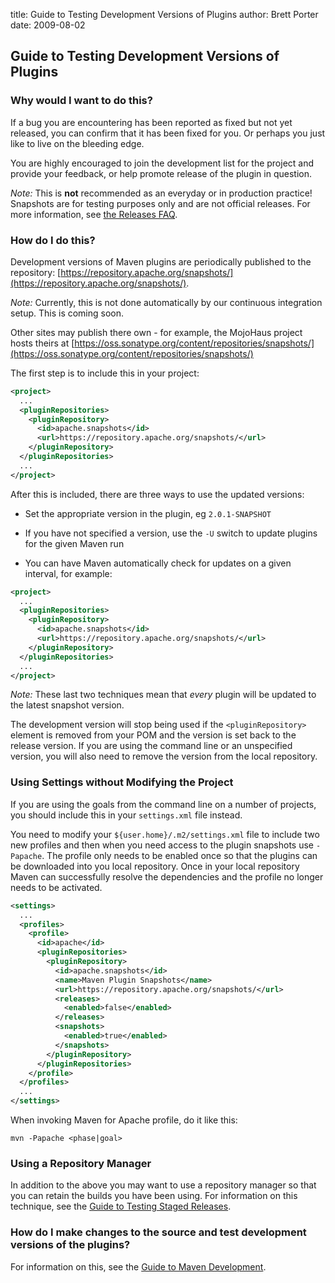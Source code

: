 title: Guide to Testing Development Versions of Plugins
author: Brett Porter
date: 2009-08-02

<!--
Licensed to the Apache Software Foundation (ASF) under one
or more contributor license agreements.  See the NOTICE file
distributed with this work for additional information
regarding copyright ownership.  The ASF licenses this file
to you under the Apache License, Version 2.0 (the
"License"); you may not use this file except in compliance
with the License.  You may obtain a copy of the License at

    http://www.apache.org/licenses/LICENSE-2.0

Unless required by applicable law or agreed to in writing,
software distributed under the License is distributed on an
"AS IS" BASIS, WITHOUT WARRANTIES OR CONDITIONS OF ANY
KIND, either express or implied.  See the License for the
specific language governing permissions and limitations
under the License.
-->
## Guide to Testing Development Versions of Plugins

### Why would I want to do this?

 If a bug you are encountering has been reported as fixed but not yet released, you can confirm that it has been fixed for you. Or perhaps you just like to live on the bleeding edge.

 You are highly encouraged to join the development list for the project and provide your feedback, or help promote release of the plugin in question.

 _Note:_ This is **not** recommended as an everyday or in production practice! Snapshots are for testing purposes only and are not official releases. For more information, see [the Releases FAQ](http://www.apache.org/dev/release.html#what).

### How do I do this?

 Development versions of Maven plugins are periodically published to the repository: [https://repository.apache.org/snapshots/](https://repository.apache.org/snapshots/).

 _Note:_ Currently, this is not done automatically by our continuous integration setup. This is coming soon.

 Other sites may publish there own - for example, the MojoHaus project hosts theirs at [https://oss.sonatype.org/content/repositories/snapshots/](https://oss.sonatype.org/content/repositories/snapshots/)

 The first step is to include this in your project:

```xml
<project>
  ...
  <pluginRepositories>
    <pluginRepository>
      <id>apache.snapshots</id>
      <url>https://repository.apache.org/snapshots/</url>
    </pluginRepository>
  </pluginRepositories>
  ...
</project>
```

 After this is included, there are three ways to use the updated versions:

- Set the appropriate version in the plugin, eg `2.0.1-SNAPSHOT`

- If you have not specified a version, use the `-U` switch to update plugins for the given Maven run

- You can have Maven automatically check for updates on a given interval, for example:

```xml
<project>
  ...
  <pluginRepositories>
    <pluginRepository>
      <id>apache.snapshots</id>
      <url>https://repository.apache.org/snapshots/</url>
    </pluginRepository>
  </pluginRepositories>
  ...
</project>
```

 _Note:_ These last two techniques mean that _every_ plugin will be updated to the latest snapshot version.

 The development version will stop being used if the `<pluginRepository>` element is removed from your POM and the version is set back to the release version. If you are using the command line or an unspecified version, you will also need to remove the version from the local repository.

### Using Settings without Modifying the Project

 If you are using the goals from the command line on a number of projects, you should include this in your `settings.xml` file instead.

 You need to modify your `${user.home}/.m2/settings.xml` file to include two new profiles and then when you need access to the plugin snapshots use `-Papache`. The profile only needs to be enabled once so that the plugins can be downloaded into you local repository. Once in your local repository Maven can successfully resolve the dependencies and the profile no longer needs to be activated.

```xml
<settings>
  ...
  <profiles>
    <profile>
      <id>apache</id>
      <pluginRepositories>
        <pluginRepository>
          <id>apache.snapshots</id>
          <name>Maven Plugin Snapshots</name>
          <url>https://repository.apache.org/snapshots/</url>
          <releases>
            <enabled>false</enabled>
          </releases>
          <snapshots>
            <enabled>true</enabled>
          </snapshots>
        </pluginRepository>
      </pluginRepositories>
    </profile>
  </profiles>
  ...
</settings>
```

 When invoking Maven for Apache profile, do it like this:

```
mvn -Papache <phase|goal>
```

### Using a Repository Manager

 In addition to the above you may want to use a repository manager so that you can retain the builds you have been using. For information on this technique, see the [Guide to Testing Staged Releases](./guide-testing-releases.html).

### How do I make changes to the source and test development versions of the plugins?

 For information on this, see the [Guide to Maven Development](./guide-maven-development.html).
